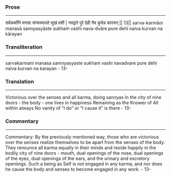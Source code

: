 ### Prose 
 --- 
सर्वकर्माणि मनसा संन्यस्यास्ते सुखं वशी |
नवद्वारे पुरे देही नैव कुर्वन्न कारयन् || 13||
sarva-karmāṇi manasā sannyasyāste sukhaṁ vaśhī
nava-dvāre pure dehī naiva kurvan na kārayan

### Transliteration 
 --- 
sarvakarmani manasa samnyasyaste sukham vashi navadvare pure dehi naiva kurvan na karayan - 13-

### Translation 
 --- 
Victorious over the senses and all karma, doing sannyas In the city of nine doors - the body - one lives in happiness Remaining as the Knower of All within always No vanity of “I do” or “I cause it” is there - 13-

### Commentary 
 --- 
Commentary: By the previously mentioned way, those who are victorious over the senses realize themselves to be apart from the senses of the body. They renounce all karma equally in their minds and reside happily in the bodily city of nine doors - mouth, dual openings of the nose, dual openings of the eyes, dual openings of the ears, and the urinary and excretory openiings. Such a being as Self is not engaged in any karma, and nor does he cause the body and senses to become engaged in any work. - 13-